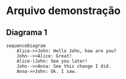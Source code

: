 # Arquivo demonstração

## Diagrama 1

```mermaid
sequenceDiagram
    Alice->>John: Hello John, how are you?
    John-->>Alice: Great!
    Alice-)John: See you later!
    John-->>Anna: See this change I did.
    Anna->>John: Ok. I saw.
```
